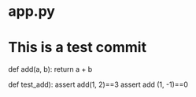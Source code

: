 # app.py
# This is a test commit
def add(a, b):
  return a + b
  
  def test_add):
    assert add(1, 2)==3
    assert add (1, -1)==0
